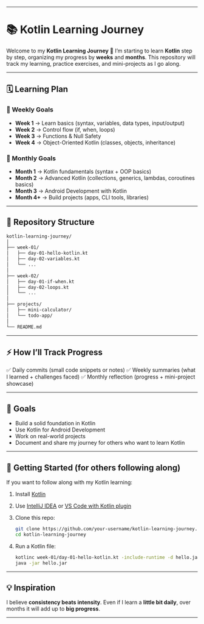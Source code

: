 
---

# 📚 Kotlin Learning Journey

Welcome to my **Kotlin Learning Journey** 🚀
I’m starting to learn **Kotlin** step by step, organizing my progress by **weeks** and **months**. This repository will track my learning, practice exercises, and mini-projects as I go along.

---

## 🗓️ Learning Plan

### 📅 Weekly Goals

* **Week 1** → Learn basics (syntax, variables, data types, input/output)
* **Week 2** → Control flow (if, when, loops)
* **Week 3** → Functions & Null Safety
* **Week 4** → Object-Oriented Kotlin (classes, objects, inheritance)

### 📆 Monthly Goals

* **Month 1** → Kotlin fundamentals (syntax + OOP basics)
* **Month 2** → Advanced Kotlin (collections, generics, lambdas, coroutines basics)
* **Month 3** → Android Development with Kotlin
* **Month 4+** → Build projects (apps, CLI tools, libraries)

---

## 📂 Repository Structure

```bash
kotlin-learning-journey/
│
├── week-01/
│   ├── day-01-hello-kotlin.kt
│   ├── day-02-variables.kt
│   └── ...
│
├── week-02/
│   ├── day-01-if-when.kt
│   ├── day-02-loops.kt
│   └── ...
│
├── projects/
│   ├── mini-calculator/
│   └── todo-app/
│
└── README.md
```

---

## ⚡ How I’ll Track Progress

✅ Daily commits (small code snippets or notes)
✅ Weekly summaries (what I learned + challenges faced)
✅ Monthly reflection (progress + mini-project showcase)

---

## 🎯 Goals

* Build a solid foundation in Kotlin
* Use Kotlin for Android Development
* Work on real-world projects
* Document and share my journey for others who want to learn Kotlin

---

## 🚀 Getting Started (for others following along)

If you want to follow along with my Kotlin learning:

1. Install [Kotlin](https://kotlinlang.org/docs/getting-started.html)
2. Use [IntelliJ IDEA](https://www.jetbrains.com/idea/) or [VS Code with Kotlin plugin](https://marketplace.visualstudio.com/items?itemName=fwcd.kotlin)
3. Clone this repo:

   ```bash
   git clone https://github.com/your-username/kotlin-learning-journey.git
   cd kotlin-learning-journey
   ```
4. Run a Kotlin file:

   ```bash
   kotlinc week-01/day-01-hello-kotlin.kt -include-runtime -d hello.jar
   java -jar hello.jar
   ```

---

## 💡 Inspiration

I believe **consistency beats intensity**.
Even if I learn a **little bit daily**, over months it will add up to **big progress**.

---

